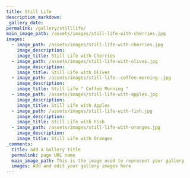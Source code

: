 ```yaml
---
title: Still Life
description_markdown:
_gallery_date:
permalink: /gallery/stilllife/
main_image_path: /assets/images/still-life-with-cherries.jpg
images:
  - image_path: /assets/images/still-life-with-cherries.jpg
    image_description:
    image_title: Still Life with Cherries
  - image_path: /assets/images/still-life-with-olives.jpg
    image_description:
    image_title: Still Life with Olives
  - image_path: /assets/images/still-life--coffee-morning-.jpg
    image_description:
    image_title: Still Life " Coffee Morning "
  - image_path: /assets/images/still-life-with-apples.jpg
    image_description:
    image_title: Still Life with Apples
  - image_path: /assets/images/still-life-with-fish.jpg
    image_description:
    image_title: Still Life with Fish
  - image_path: /assets/images/still-life-with-oranges.jpg
    image_description:
    image_title: Still Life with Oranges
_comments:
  title: add a Gallery title
  permalink: page URL name
  main_image_path: This is the image used to represent your gallery
  images: Add and edit your gallery images here
---
```

